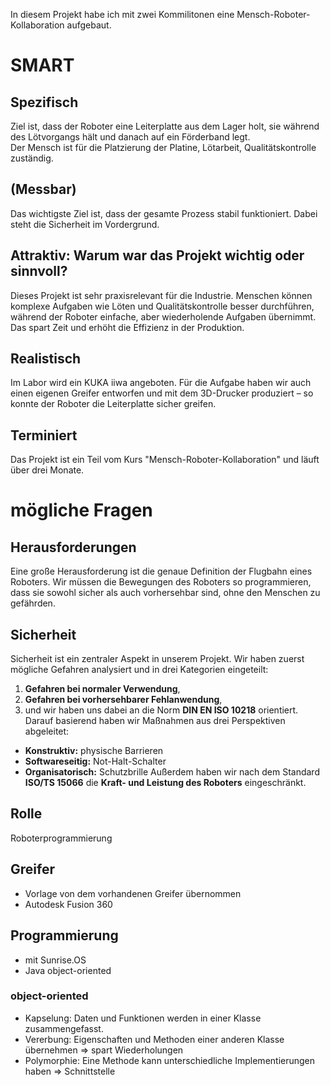 In diesem Projekt habe ich mit zwei Kommilitonen eine Mensch-Roboter-Kollaboration aufgebaut. 

# SMART 
## Spezifisch 
Ziel ist, dass der Roboter eine Leiterplatte aus dem Lager holt, sie während des Lötvorgangs hält und danach auf ein Förderband legt.  
Der Mensch ist für die Platzierung der Platine, Lötarbeit, Qualitätskontrolle zuständig. 


## (Messbar) 
Das wichtigste Ziel ist, dass der gesamte Prozess stabil funktioniert. 
Dabei steht die Sicherheit im Vordergrund. 


## Attraktiv: Warum war das Projekt wichtig oder sinnvoll? 
Dieses Projekt ist sehr praxisrelevant für die Industrie. Menschen können komplexe Aufgaben wie Löten und Qualitätskontrolle besser durchführen, während der Roboter einfache, aber wiederholende Aufgaben übernimmt. Das spart Zeit und erhöht die Effizienz in der Produktion. 


## Realistisch 
Im Labor wird ein KUKA iiwa angeboten. 
Für die Aufgabe haben wir auch einen eigenen Greifer entworfen und mit dem 3D-Drucker produziert – so konnte der Roboter die Leiterplatte sicher greifen. 


## Terminiert 
Das Projekt ist ein Teil vom Kurs "Mensch-Roboter-Kollaboration" und läuft über drei Monate. 


# mögliche Fragen 
## Herausforderungen 
Eine große Herausforderung ist die genaue Definition der Flugbahn eines Roboters. Wir müssen die Bewegungen des Roboters so programmieren, dass sie sowohl sicher als auch vorhersehbar sind, ohne den Menschen zu gefährden. 

## Sicherheit 
Sicherheit ist ein zentraler Aspekt in unserem Projekt. Wir haben zuerst mögliche Gefahren analysiert und in drei Kategorien eingeteilt: 
1. **Gefahren bei normaler Verwendung**, 
2. **Gefahren bei vorhersehbarer Fehlanwendung**, 
3. und wir haben uns dabei an die Norm **DIN EN ISO 10218** orientiert. 
Darauf basierend haben wir Maßnahmen aus drei Perspektiven abgeleitet: 
- **Konstruktiv:** physische Barrieren 
- **Softwareseitig:** Not-Halt-Schalter 
- **Organisatorisch:** Schutzbrille 
Außerdem haben wir nach dem Standard **ISO/TS 15066** die **Kraft- und Leistung des Roboters** eingeschränkt. 

## Rolle 
Roboterprogrammierung 

## Greifer 
- Vorlage von dem vorhandenen Greifer übernommen
- Autodesk Fusion 360 

## Programmierung 
- mit Sunrise.OS  
- Java object-oriented 

### object-oriented 
- Kapselung: Daten und Funktionen werden in einer Klasse zusammengefasst. 
- Vererbung: Eigenschaften und Methoden einer anderen Klasse übernehmen $\Rightarrow$ spart Wiederholungen 
- Polymorphie: Eine Methode kann unterschiedliche Implementierungen haben $\Rightarrow$ Schnittstelle 

